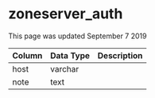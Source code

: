 # zoneserver\_auth

This page was updated September 7 2019

| Column | Data Type | Description |
| :--- | :--- | :--- |
| host | varchar |  |
| note | text |  |

